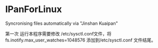 IPanForLinux
===============

Syncronising files automatically via "Jinshan Kuaipan"

第一次 运行本程序需要修改 /etc/sysctl.conf文件，将
fs.inotify.max_user_watches=1048576 
添加到/etc/sysctl.conf 文件结尾。
